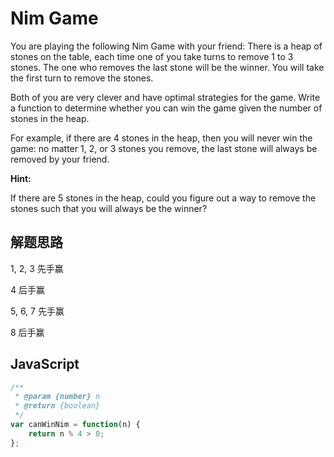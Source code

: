 # Nim Game

You are playing the following Nim Game with your friend: There is a heap of stones on the table, each time one of you take turns to remove 1 to 3 stones. The one who removes the last stone will be the winner. You will take the first turn to remove the stones.

Both of you are very clever and have optimal strategies for the game. Write a function to determine whether you can win the game given the number of stones in the heap.

For example, if there are 4 stones in the heap, then you will never win the game: no matter 1, 2, or 3 stones you remove, the last stone will always be removed by your friend.

**Hint:**

If there are 5 stones in the heap, could you figure out a way to remove the stones such that you will always be the winner?

## 解题思路

1, 2, 3 先手赢

4 后手赢

5, 6, 7  先手赢

8 后手赢

## JavaScript

``` javascript
/**
 * @param {number} n
 * @return {boolean}
 */
var canWinNim = function(n) {
    return n % 4 > 0;
};
```
